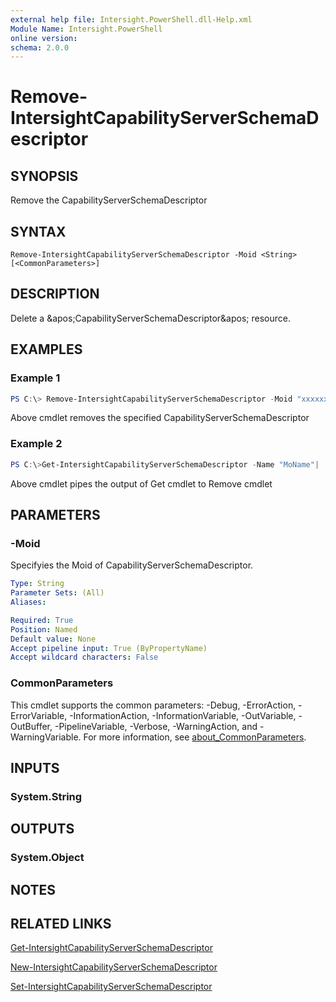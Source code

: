 ```yaml
---
external help file: Intersight.PowerShell.dll-Help.xml
Module Name: Intersight.PowerShell
online version:
schema: 2.0.0
---
```


# Remove-IntersightCapabilityServerSchemaDescriptor

## SYNOPSIS
Remove the CapabilityServerSchemaDescriptor

## SYNTAX

```
Remove-IntersightCapabilityServerSchemaDescriptor -Moid <String> [<CommonParameters>]
```

## DESCRIPTION
Delete a &amp;apos;CapabilityServerSchemaDescriptor&amp;apos; resource.

## EXAMPLES

### Example 1
```powershell
PS C:\> Remove-IntersightCapabilityServerSchemaDescriptor -Moid "xxxxxxxxxxxxxxxxxxxxxxxxxxx"
```
Above cmdlet removes the specified CapabilityServerSchemaDescriptor 

### Example 2
```powershell
PS C:\>Get-IntersightCapabilityServerSchemaDescriptor -Name "MoName"|  Remove-IntersightCapabilityServerSchemaDescriptor
```
Above cmdlet pipes the output of Get cmdlet to Remove cmdlet

## PARAMETERS

### -Moid
Specifyies the Moid of CapabilityServerSchemaDescriptor.

```yaml
Type: String
Parameter Sets: (All)
Aliases:

Required: True
Position: Named
Default value: None
Accept pipeline input: True (ByPropertyName)
Accept wildcard characters: False
```

### CommonParameters
This cmdlet supports the common parameters: -Debug, -ErrorAction, -ErrorVariable, -InformationAction, -InformationVariable, -OutVariable, -OutBuffer, -PipelineVariable, -Verbose, -WarningAction, and -WarningVariable. For more information, see [about_CommonParameters](http://go.microsoft.com/fwlink/?LinkID=113216).

## INPUTS

### System.String

## OUTPUTS

### System.Object
## NOTES

## RELATED LINKS

[Get-IntersightCapabilityServerSchemaDescriptor](./Get-IntersightCapabilityServerSchemaDescriptor.md)

[New-IntersightCapabilityServerSchemaDescriptor](./New-IntersightCapabilityServerSchemaDescriptor.md)

[Set-IntersightCapabilityServerSchemaDescriptor](./Set-IntersightCapabilityServerSchemaDescriptor.md)

